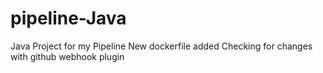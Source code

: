 # pipeline-Java
Java Project for my Pipeline
New dockerfile added
Checking for changes with github webhook plugin
